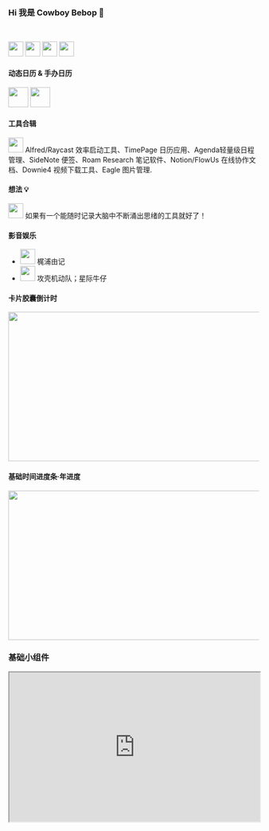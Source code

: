 ### Hi 我是 Cowboy Bebop 👋
 
<br />

<img src="https://swg.notion.pet/s/6d85a2b962cffa001079758f05a9d0cd" width="30px" /> <img src="https://swg.notion.pet/s/eda7dd5063574cef002a9da130eb9b26" width="30px" /> <img src="https://swg.notion.pet/s/8740f5ad635791f60024da463d28e965" width="30px" /> <img src="https://swg.notion.pet/s/80516fb663574df40029aeed2190c38a" width="30px" />

 

#### 动态日历 & 手办日历
<img src="https://swg.notion.pet/s/6842667962f70a9d0de545882501a7da" width="40px" />  <img src="https://swg.notion.pet/s/6d85a2b962cff9b110796b3c2db7a806" width="40px" />
 
#### 工具合辑
<img src="https://swg.notion.pet/s/28ad1a7463575250002051f0769f5e0e" width="30px" ></code> Alfred/Raycast 效率启动工具、TimePage 日历应用、Agenda轻量级日程管理、SideNote 便签、Roam Research 笔记软件、Notion/FlowUs 在线协作文档、Downie4 视频下载工具、Eagle 图片管理.
#### 想法 💡
<img src="https://swg.notion.pet/s/bf0fecc563578f5200281f52221572e1" width="30px" /> 如果有一个能随时记录大脑中不断涌出思绪的工具就好了！

#### 影音娱乐
- <img src="https://swg.notion.pet/s/ab3f0baf63578e4c002c164c5cb54325" width="30px" /> 梶浦由记
- <img src="https://swg.notion.pet/s/80516fb663578dd2002cbc135bfcf57b" width="30px" /> 攻壳机动队；星际牛仔

#### 卡片胶囊倒计时
<img src="https://swg.notion.pet/s/bg-76fd7bc163574e290025da68708cd056" style="min-width:100px;width:750px;min-height:100px;height:300px">

#### 基础时间进度条·年进度
<img src="https://swg.notion.pet/s/bg-ac74c002635750890021d86953fabfd9" style="min-width:100px;width:750px;min-height:100px;height:300px">

### 基础小组件
<iframe src="https://cn.widgetstore.net/view/index.html?q=ca780ad562f6ffad10f5555672c2bd74.9c6f30ad635ab2f30025bfa50041d27e"  style="width: 100%; height: 300px"></iframe>
